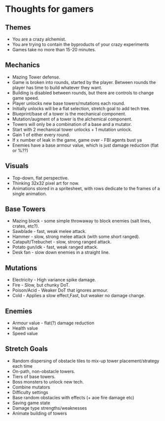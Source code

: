 # Thoughts for gamers

## Themes

* You are a crazy alchemist.
* You are trying to contain the byproducts of your crazy experiments
* Games take no more than 15-20 minutes.

## Mechanics

* Mazing Tower defense.
* Game is broken into rounds, started by the player. Between rounds the player has time to build whatever they want.
* Building is disabled between rounds, but there are controls to change game speed.
* Player unlocks new base towers/mutations each round.
* Initially unlocks will be a flat selection, stretch goal to add tech tree.
* Blueprint/base of a tower is the mechanical component.
* Mutation/augment of a tower is the alchemical component.
* Towers will only be a combination of a base and a mutator.
* Start with 2 mechanical tower unlocks + 1 mutation unlock.
* Gain 1 of either every round.
* If x number of leak in the game, game over - FBI agents bust ya
* Enemies have a base armour value, which is just damage reduction (flat or %??)

## Visuals

* Top-down, flat perspective.
* Thinking 32x32 pixel art for now.
* Animations stored in a spritesheet, with rows dedicate to the frames of a single animation.

## Base Towers

* Mazing block - some simple throwaway to block enemies (salt lines, crates, etc?).
* Sawblade - fast, weak melee attack.
* Hammer - slow, strong melee attack (with some short ranged).
* Catapult/Trebuchet - slow, strong ranged attack.
* Potato gun/idk - fast, weak ranged attack.
* Desk fan - slow down enemies in a straight line.

## Mutations

* Electricity - High variance spike damage.
* Fire - Slow, but chunky DoT.
* Poison/Acid - Weaker DoT that ignores armour.
* Cold - Applies a slow effect,Fast, but weaker no damage change.

## Enemies

* Armour value - flat(?) damage reduction
* Health value
* Speed value

## Stretch Goals

* Random dispersing of obstacle tiles to mix-up tower placement/strategy each time
* On-path, non-obstacle towers.
* Tiers of base towers.
* Boss monsters to unlock new tech.
* Combine mutators
* Difficulty settings
* Base random obstacles with effects (+ aoe fire damage etc)
* Saving game state
* Damage type strengths/weaknesses
* Animate building of towers